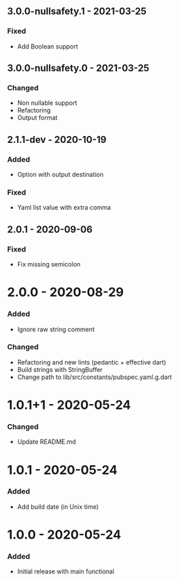 ## 3.0.0-nullsafety.1 - 2021-03-25
### Fixed
- Add Boolean support
  
  
## 3.0.0-nullsafety.0 - 2021-03-25
### Changed
- Non nullable support
- Refactoring
- Output format
  
  
## 2.1.1-dev - 2020-10-19  
### Added  
- Option with output destination  
  
### Fixed  
- Yaml list value with extra comma  
  
  
## 2.0.1 - 2020-09-06
### Fixed
- Fix missing semicolon
  
  
# 2.0.0 - 2020-08-29
### Added
- Ignore raw string comment
  
### Changed
- Refactoring and new lints (pedantic + effective dart)  
- Build strings with StringBuffer  
- Change path to lib/src/constants/pubspec.yaml.g.dart 
  
  
# 1.0.1+1 - 2020-05-24
### Changed
- Update README.md
  
  
# 1.0.1 - 2020-05-24
### Added
- Add build date (in Unix time)
  
  
# 1.0.0 - 2020-05-24
### Added
- Initial release with main functional  
  
  